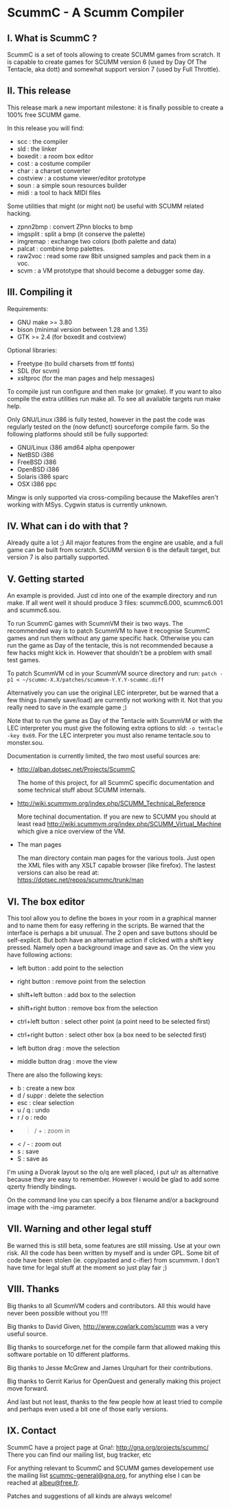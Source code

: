 

# ScummC - A Scumm Compiler


## I. What is ScummC ?

ScummC is a set of tools allowing to create SCUMM games from scratch.
It is capable to create games for SCUMM version 6 (used by Day Of
The Tentacle, aka dott) and somewhat support version 7 (used by Full
Throttle).


## II. This release

This release mark a new important milestone: it is finally possible
to create a 100% free SCUMM game.

In this release you will find:

  * scc      : the compiler
  * sld      : the linker
  * boxedit  : a room box editor
  * cost     : a costume compiler
  * char     : a charset converter
  * costview : a costume viewer/editor prototype
  * soun     : a simple soun resources builder
  * midi     : a tool to hack MIDI files

Some utilities that might (or might not) be useful with SCUMM related
hacking.

  * zpnn2bmp : convert ZPnn blocks to bmp
  * imgsplit : split a bmp (it conserve the palette)
  * imgremap : exchange two colors (both palette and data)
  * palcat   : combine bmp palettes.
  * raw2voc  : read some raw 8bit unsigned samples and pack them in a voc.
  * scvm     : a VM prototype that should become a debugger some day.


## III. Compiling it

Requirements:

  * GNU make >= 3.80
  * bison (minimal version between 1.28 and 1.35)
  * GTK >= 2.4 (for boxedit and costview)

Optional libraries:

  * Freetype (to build charsets from ttf fonts)
  * SDL (for scvm)
  * xsltproc (for the man pages and help messages)

To compile just run configure and then make (or gmake). If you want to
also compile the extra utilities run make all. To see all available
targets run make help.

Only GNU/Linux i386 is fully tested, however in the past the code was
regularly tested on the (now defunct) sourceforge compile farm. So the
following platforms should still be fully supported:

  * GNU/Linux   i386 amd64 alpha openpower
  * NetBSD      i386
  * FreeBSD     i386
  * OpenBSD     i386
  * Solaris     i386 sparc
  * OSX         i386 ppc

Mingw is only supported via cross-compiling because the Makefiles aren't
working with MSys. Cygwin status is currently unknown.


## IV. What can i do with that ?

Already quite a lot ;) All major features from the engine are usable,
and a full game can be built from scratch. SCUMM version 6 is the default
target, but version 7 is also partially supported.


## V. Getting started

An example is provided. Just cd into one of the example directory and
run make. If all went well it should produce 3 files: scummc6.000,
scummc6.001 and scummc6.sou.

To run ScummC games with ScummVM their is two ways. The recommended
way is to patch ScummVM to have it recognise ScummC games and run them
without any game specific hack. Otherwise you can run the game as Day
of the tentacle, this is not recommended because a few hacks might
kick in. However that shouldn't be a problem with small test games.

To patch ScummVM cd in your ScummVM source directory and run:
 `patch -p1 < ~/scummc-X.X/patches/scummvm-Y.Y.Y-scummc.diff`

Alternatively you can use the original LEC interpreter, but be warned
that a few things (namely save/load) are currently not working with it.
Not that you really need to save in the example game ;)

Note that to run the game as Day of the Tentacle with ScummVM or with the
LEC interpreter you must give the following extra options to sld:
`-o tentacle -key 0x69`. For the LEC interpreter you must also rename
tentacle.sou to monster.sou.

Documentation is currently limited, the two most useful sources are:

  * http://alban.dotsec.net/Projects/ScummC

    The home of this project, for all ScummC specific documentation
    and some technical stuff about SCUMM internals.

  * http://wiki.scummvm.org/index.php/SCUMM_Technical_Reference

    More techinal documentation. If you are new to SCUMM you should at least
    read http://wiki.scummvm.org/index.php/SCUMM_Virtual_Machine which give
    a nice overview of the VM.

  * The man pages

    The man directory contain man pages for the various tools. Just open
    the XML files with any XSLT capable browser (like firefox). The lastest
    versions can also be read at: https://dotsec.net/repos/scummc/trunk/man


## VI. The box editor

This tool allow you to define the boxes in your room in a graphical
manner and to name them for easy reffering in the scripts.
Be warned that the interface is perhaps a bit unusual. The 2 open and save
buttons should be self-explicit. But both have an alternative action if
clicked with a shift key pressed. Namely open a background image and
save as. On the view you have following actions:

 * left button        : add point to the selection
 * right button       : remove point from the selection

 * shift+left button  : add box to the selection
 * shift+right button : remove box from the selection

 * ctrl+left button   : select other point (a point need to be selected first)
 * ctrl+right button  : select other box (a box need to be selected first)

 * left button drag   : move the selection
 * middle button drag : move the view

There are also the following keys:

 * b         : create a new box
 * d / suppr   : delete the selection
 * esc       : clear selection
 * u / q       : undo
 * r / o       : redo
 * > / +       : zoom in
 * < / -       : zoom out
 * s         : save
 * S         : save as

I'm using a Dvorak layout so the o/q are well placed, i put u/r as
alternative because they are easy to remember. However i would be glad
to add some qzerty friendly bindings.

On the command line you can specify a box filename and/or a background image
with the -img parameter.


## VII. Warning and other legal stuff

Be warned this is still beta, some features are still missing. Use at your
own risk. All the code has been written by myself and is under GPL.
Some bit of code have been stolen (ie. copy/pasted and c-ifier) from scummvm.
I don't have time for legal stuff at the moment so just play fair ;)


## VIII. Thanks

Big thanks to all ScummVM coders and contributors. All this would
have never been possible without you !!!!

Big thanks to David Given, http://www.cowlark.com/scumm was a very
useful source.

Big thanks to sourceforge.net for the compile farm that allowed making
this software portable on 10 different platforms.

Big thanks to Jesse McGrew and James Urquhart for their contributions.

Big thanks to Gerrit Karius for OpenQuest and generally making this
project move forward.

And last but not least, thanks to the few people how at least tried to
compile and perhaps even used a bit one of those early versions.


## IX. Contact

ScummC have a project page at Gna!: http://gna.org/projects/scummc/
There you can find our mailing list, bug tracker, etc

For anything relevant to ScummC and SCUMM games developement use
the mailing list scummc-general@gna.org, for anything else I can
be reached at albeu@free.fr.

Patches and suggestions of all kinds are always welcome!

